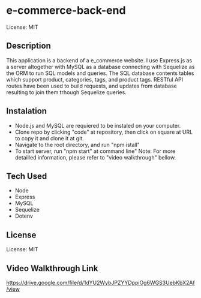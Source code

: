 # e-commerce-back-end

License: MIT

## Description

This application is a backend of a e_commerce website.  I use Express.js as a server altogether with MySQL as a database connecting with Sequelize as the ORM to run SQL models and queries.  The SQL database contents tables which support product, categories, tags, and product tags. RESTful API routes have been used to build requests, and updates from database resulting to join them trhough Sequelize queries.

## Instalation

* Node.js and MySQL are requiered to be instaled on your computer. 
* Clone repo by clicking "code" at repository, then click on square at URL to copy it and clone it at git.
* Navigate to the root directory, and run "npm istall"
* To start server, run "npm start" at command line"
Note: For more detailled information, please refer to "video walkthrough" bellow. 

## Tech Used

* Node
* Express
* MySQL
* Sequelize
* Dotenv

## License

License: MIT

## Video Walkthrough Link

https://drive.google.com/file/d/1dYU2WybJPZYYDppiOg6WGS3UebKbX2Af/view
